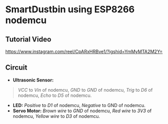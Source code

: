 # SmartDustbin using ESP8266 nodemcu

## Tutorial Video
https://www.instagram.com/reel/CpARxHRBve1/?igshid=YmMyMTA2M2Y=

## Circuit

- **Ultrasonic Sensor:** 
 > *VCC* to *Vin* of nodemcu, *GND* to *GND* of nodemcu, *Trig* to *D6* of nodemcu, *Echo* to *D5* of nodemcu.
- **LED:** *Positive* to *D1* of nodemcu, *Negative* to GND of nodemcu.
- **Servo Motor:** *Brown wire* to *GND* of nodemcu, *Red wire* to *3V3* of nodemcu, *Yellow wire* to *D3* of nodemcu.
